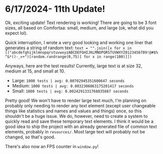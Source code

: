 # 6/17/2024- 11th Update!

Ok, exciting update! Text rendering is working! There are going to be 3 font sizes, all based on Comfortaa: small, medium, and large (ok, what did you expect lol). 

Quick interruption, I wrote a very good looking and working one liner that generates a string of random text: `text = "".join([x for x in [("abcdefghijklmnopqrstuvwxyzABCDEFGHIJKLMNOPQRSTUVWXYZ0123456789!@#$%^&*()-_=+")[random.randrange(0,75)] for x in range(100)]])` 

Anyways, here are the test results! Currently, large text is at size 32, medium at 15, and small at 10. 
- Large: `1000 tests | avg: 0.00702945351600647 seconds`
- Medium: `1000 tests | avg: 0.0032306063175201417 seconds`
- Small: `1000 tests | avg: 0.0024291331768035887 seconds`

Pretty good! We won't have to render large text much, I'm planning on probably only needing to render any text element (except user changeable things like statistics and names and values and things) once, so this shouldn't be a huge issue. We do, however, need to create a system to quickly read and save these temporary text elements. I think it would be a good idea to ship the project with an already generated file of common text elements, probably in `resources/`. Most large text will probably not be changed, so that's good. 

There's also now an FPS counter in `window.py`!